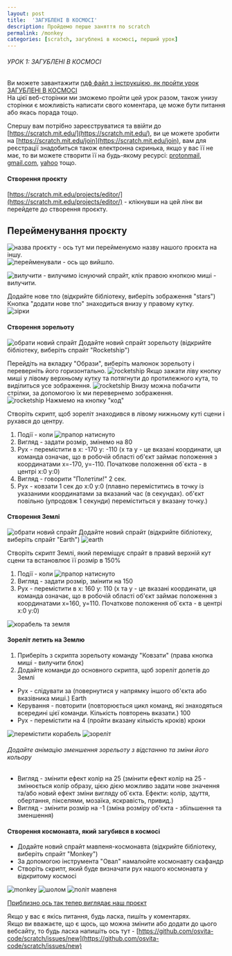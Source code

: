```yaml
---
layout: post
title:  'ЗАГУБЛЕНІ В КОСМОСІ'
description: Пройдемо перше заняття по scratch
permalink: /monkey
categories: [scratch, загублені в космосі, перший урок]
---
```


###### УРОК 1: ЗАГУБЛЕНІ В КОСМОСІ

  
Ви можете завантажити [пдф файл з інструкцією, як пройти урок ЗАГУБЛЕНІ В КОСМОСІ](https://osvita-code.github.io/scratch/pdf/1.pdf)   
На цієї веб-сторінки ми зможемо пройти цей урок разом, також унизу сторінки 
є можливість написати свого коментара, це може бути питання або якась порада тощо.   

Спершу вам потрібно зареєструватися та ввійти до [https://scratch.mit.edu/](https://scratch.mit.edu/), ви це можете зробити на 
[https://scratch.mit.edu/join](https://scratch.mit.edu/join), вам для реєстрації знадобиться також електронна скринька, якщо у вас її не має, то ви можете створити її на будь-якому ресурсі: [protonmail](https://protonmail.com/ua/signup), [gmail.com](https://gmail.com), [yahoo](https://login.yahoo.com/account/create) тощо.    

#### Створення проєкту

[https://scratch.mit.edu/projects/editor/](https://scratch.mit.edu/projects/editor/) - клікнувши на цей лінк ви перейдете до створення проєкту.   
## Перейменування проєкту

![назва проєкту](./images/1/назва.png) - ось тут ми перейменуємо назву нашого проєкта на іншу.   
![перейменували](./images/1/перейменували.png) - ось що вийшло.

![вилучити](./images/1/вилучити_спрайт.png) - вилучимо існуючий спрайт, клік правою кнопкою миші - вилучити.   
 
Додайте нове тло (відкрийте бібліотеку, виберіть зображення "stars")   
Кнопка "додати нове тло" знаходиться внизу у правому кутку.     
![зірки](./images/1/зірки.png)

#### Створення зорельоту

![обрати новий спрайт](./images/1/новий_спрайт.png)
Додайте новий спрайт зорельоту (відкрийте бібліотеку, виберіть спрайт "Rocketship")   

Перейдіть на вкладку "Образи", виберіть малюнок зорельоту і переверніть його горизонтально.
![rocketship](./images/1/rocketship-1.png)
Якщо зажати ліву кнопку миші у лівому верхньому кутку та потягнути до протилежного кута, то виділиться усе зображення.
![rocketship](./images/1/rocketship-2.png)
Внизу можна побачити стрілки, за допомогою їх ми перевернемо зображення.   
![rocketship](./images/1/rocketship-3.png)
Нажмемо на кнопку "код"   

Створіть скрипт, щоб зореліт знаходився в лівому нижньому куті сцени і рухався до центру.   

1. Події - коли ![прапор](./images/1/прапор.png) натиснуто   
2. Вигляд - задати розмір, змінемо на 80
3. Рух - перемістити в х: -170 у: -110 (х та у - це вказані координати, ця команда означає, що в робочій області об'єкт займає положення з координатами х=-170, y=-110. Початкове положення об`єкта - в центрі x:0 y:0)
4. Вигляд - говорити "Полетіли!" 2 сек.
5. Рух - ковзати 1 сек до х:0 у:0 (плавно переміститись в точку із указаними координатами за вказаний час (в секундах). об'єкт повільно (упродовж 1 секунди) переміститься у вказану точку.)

#### Створення Землі

![обрати новий спрайт](./images/1/новий_спрайт.png)
Додайте новий спрайт (відкрийте бібліотеку, виберіть спрайт "Earth")
![earth](./images/1/earth.png)

Створіть скрипт Землі, який переміщує спрайт в правий верхній кут сцени та встановлює її розмір в 150%

1. Події - коли ![прапор](./images/1/прапор.png) натиснуто   
2. Вигляд - задати розмір, змінити на 150
3. Рух - перемістити в х: 160 у: 110 (х та у - це вказані координати, ця команда означає, що в робочій області об'єкт займає положення з координатами х=160, y=110. Початкове положення об`єкта - в центрі x:0 y:0)

![корабель та земля](./images/1/корабель_та_земля.png)

#### Зореліт летить на Землю

1. Приберіть з скрипта зорельоту команду "Ковзати" (права кнопка миші - вилучити блок)
2. Додайте команди до основного скрипта, щоб зореліт долетів до Землі

* Рух - слідувати за (повернутися у напрямку іншого об'єкта або вказівника миші.) Earth 
* Керування - повторити (повторюється цикл команд, які знаходяться всередині цієї команди. Кількість повторень вказати.) 100
* Рух - перемістити на 4 (пройти вказану кількість кроків) кроки

![перемістити корабель](./images/1/перемістити_корабель.png)
![зореліт](./images/1/зореліт.png)

###### Додайте анімацію зменшення зорельоту з відстанню та зміни його кольору

* Вигляд - змінити ефект колір на 25 (змінити ефект колір на 25 - змінюється колір образу, цією дією можливо задати нове значення та/або новий ефект зміни вигляду об`єкта. Ефекти: колір, здуття, обертання, пікселями, мозаїка, яскравість, привид.)
* Вигляд - змінити розмір на -1 (зміна розміру об'єкта - збільшення та зменшення)

#### Створення космонавта, який загубився в космосі

* Додайте новий спрайт мавпеня-космонавта (відкрийте бібліотеку, виберіть спрайт "Monkey")
* За допомогою інструмента "Овал" намалюйте космонавту скафандр
* Створіть скрипт, який буде визначати рух нашого космонавта у відкритому космосі

![monkey](./images/1/monkey.png)
![шолом](./images/1/шолом.png)
![політ мавпеня](./images/1/політ_мавпеня.png)

[Приблизно ось так тепер виглядає наш проєкт](https://osvita-code.github.io/scratch/html/1.html)  

Якщо у вас є якісь питання, будь ласка, пишіть у коментарях.            
Якщо ви вважаєте, що є щось, що можна змінити або додати до цього вебсайту, то будь ласка напишіть ось тут - [https://github.com/osvita-code/scratch/issues/new](https://github.com/osvita-code/scratch/issues/new)
